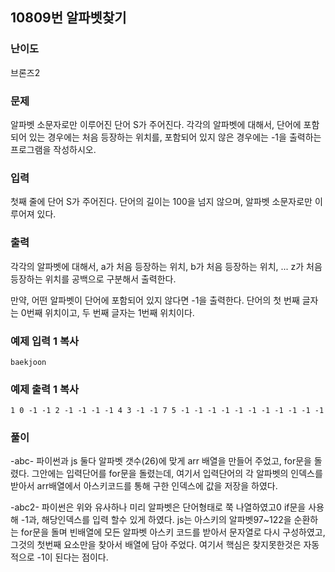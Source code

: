 ## 10809번 알파벳찾기

### 난이도

브론즈2

### 문제

알파벳 소문자로만 이루어진 단어 S가 주어진다. 각각의 알파벳에 대해서, 단어에 포함되어 있는 경우에는 처음 등장하는 위치를, 포함되어 있지 않은 경우에는 -1을 출력하는 프로그램을 작성하시오.

### 입력

첫째 줄에 단어 S가 주어진다. 단어의 길이는 100을 넘지 않으며, 알파벳 소문자로만 이루어져 있다.

### 출력

각각의 알파벳에 대해서, a가 처음 등장하는 위치, b가 처음 등장하는 위치, ... z가 처음 등장하는 위치를 공백으로 구분해서 출력한다.

만약, 어떤 알파벳이 단어에 포함되어 있지 않다면 -1을 출력한다. 단어의 첫 번째 글자는 0번째 위치이고, 두 번째 글자는 1번째 위치이다.

### 예제 입력 1 복사

```
baekjoon
```

### 예제 출력 1 복사

```
1 0 -1 -1 2 -1 -1 -1 -1 4 3 -1 -1 7 5 -1 -1 -1 -1 -1 -1 -1 -1 -1 -1 -1
```

### 풀이

-abc-
파이썬과 js 둘다 알파벳 갯수(26)에 맞게 arr 배열을 만들어 주었고,
for문을 돌렸다. 그안에는 입력단어를 for문을 돌렸는데,
여기서 입력단어의 각 알파벳의 인덱스를 받아서
arr배열에서 아스키코드를 통해 구한 인덱스에 값을 저장을 하였다.

-abc2-
파이썬은 위와 유사하나 미리 알파벳은 단어형태로 쭉 나열하였고0 if문을 사용해 -1과, 해당인덱스를 입력 할수 있게 하였다.
js는 아스키의 알파벳97~122을 순환하는 for문을 돌며
빈배열에 모든 알파벳 아스키 코드를 받아서 문자열로 다시 구성하였고, 그것의 첫번째 요소만을 찾아서 배열에 담아 주었다.
여기서 핵심은 찾지못한것은 자동적으로 -1이 된다는 점이다.
